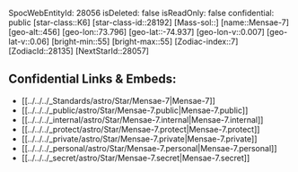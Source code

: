 ﻿---
location:
- -74.937
- -73.796
- 456
tags:
- astro/Star
type: Star
---

SpocWebEntityId: 28056
isDeleted: false
isReadOnly: false
confidential: public
[star-class::K6]
[star-class-id::28192]
[Mass-sol::]
[name::Mensae-7]
[geo-alt::456]
[geo-lon::73.796]
[geo-lat::-74.937]
[geo-lon-v::0.007]
[geo-lat-v::0.06]
[bright-min::55]
[bright-max::55]
[Zodiac-index::7]
[ZodiacId::28135]
[NextStarId::28057]



## Confidential Links & Embeds: 
- [[../../../_Standards/astro/Star/Mensae-7|Mensae-7]] 
- [[../../../_public/astro/Star/Mensae-7.public|Mensae-7.public]] 
- [[../../../_internal/astro/Star/Mensae-7.internal|Mensae-7.internal]] 
- [[../../../_protect/astro/Star/Mensae-7.protect|Mensae-7.protect]] 
- [[../../../_private/astro/Star/Mensae-7.private|Mensae-7.private]] 
- [[../../../_personal/astro/Star/Mensae-7.personal|Mensae-7.personal]] 
- [[../../../_secret/astro/Star/Mensae-7.secret|Mensae-7.secret]] 

